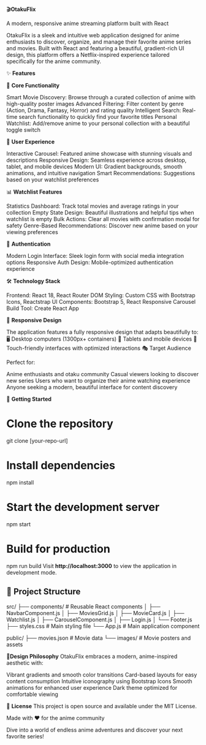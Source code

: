 🎬**OtakuFlix**

A modern, responsive anime streaming platform built with React

OtakuFlix is a sleek and intuitive web application designed for anime enthusiasts to discover, organize, and manage their favorite anime series and movies. Built with React and featuring a beautiful, gradient-rich UI design, this platform offers a Netflix-inspired experience tailored specifically for the anime community.

✨ **Features**

🎯 **Core Functionality**

Smart Movie Discovery: Browse through a curated collection of anime with high-quality poster images
Advanced Filtering: Filter content by genre (Action, Drama, Fantasy, Horror) and rating quality
Intelligent Search: Real-time search functionality to quickly find your favorite titles
Personal Watchlist: Add/remove anime to your personal collection with a beautiful toggle switch

🎨 **User Experience**

Interactive Carousel: Featured anime showcase with stunning visuals and descriptions
Responsive Design: Seamless experience across desktop, tablet, and mobile devices
Modern UI: Gradient backgrounds, smooth animations, and intuitive navigation
Smart Recommendations: Suggestions based on your watchlist preferences

📊 **Watchlist Features**

Statistics Dashboard: Track total movies and average ratings in your collection
Empty State Design: Beautiful illustrations and helpful tips when watchlist is empty
Bulk Actions: Clear all movies with confirmation modal for safety
Genre-Based Recommendations: Discover new anime based on your viewing preferences

🔐 **Authentication**

Modern Login Interface: Sleek login form with social media integration options
Responsive Auth Design: Mobile-optimized authentication experience

🛠️ **Technology Stack**

Frontend: React 18, React Router DOM
Styling: Custom CSS with Bootstrap Icons, Reactstrap
UI Components: Bootstrap 5, React Responsive Carousel
Build Tool: Create React App

📱 **Responsive Design**

The application features a fully responsive design that adapts beautifully to:
🖥️ Desktop computers (1300px+ containers)
📱 Tablets and mobile devices
🎯 Touch-friendly interfaces with optimized interactions
🎭 Target Audience

Perfect for:

Anime enthusiasts and otaku community
Casual viewers looking to discover new series
Users who want to organize their anime watching experience
Anyone seeking a modern, beautiful interface for content discovery

🚀 **Getting Started**
# Clone the repository
git clone [your-repo-url]

# Install dependencies
npm install

# Start the development server
npm start

# Build for production
npm run build
Visit **http://localhost:3000** to view the application in development mode.


📁 **Project Structure**
-------------------------------
src/
├── components/          # Reusable React components
│   ├── NavbarComponent.js
│   ├── MoviesGrid.js
│   ├── MovieCard.js
│   ├── Watchlist.js
│   ├── CarouselComponent.js
│   ├── Login.js
│   └── Footer.js
├── styles.css          # Main styling file
└── App.js              # Main application component

public/
├── movies.json         # Movie data
└── images/            # Movie posters and assets



🎨**Design Philosophy**
OtakuFlix embraces a modern, anime-inspired aesthetic with:

Vibrant gradients and smooth color transitions
Card-based layouts for easy content consumption
Intuitive iconography using Bootstrap Icons
Smooth animations for enhanced user experience
Dark theme optimized for comfortable viewing

📝 **License**
This project is open source and available under the MIT License.

Made with ❤️ for the anime community

Dive into a world of endless anime adventures and discover your next favorite series!
